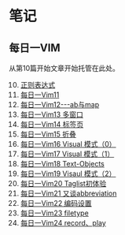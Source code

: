 ﻿笔记
========
每日一VIM
------------------------------
从第10篇开始文章开始托管在此处。 
 
10. [正则表达式](./one_day_one_vim/10.md) 
11. [每日一Vim11](./one_day_one_vim/11.md)
12. [每日一Vim12---ab与map](./one_day_one_vim/12.md)
13. [每日一Vim13  多窗口](./one_day_one_vim/13.md)
14. [每日一Vim14  标签页](./one_day_one_vim/14.md)
15. [每日一Vim15 折叠](./one_day_one_vim/15折叠.md)
16. [每日一Vim16 Visual 模式（0）](./one_day_one_vim/16.md)
17. [每日一Vim17 Visual 模式（1）](./one_day_one_vim/17.md)
18. [每日一Vim18 Text-Objects](./one_day_one_vim/18.md)
19. [每日一Vim19 Visaul 模式（2）](./one_day_one_vim/19.md)
20. [每日一Vim20 Taglist初体验](./one_day_one_vim/20.md)
21. [每日一Vim21 又谈abbreviation](./one_day_one_vim/21.md)
22. [每日一Vim22 编码设置](./one_day_one_vim/22.md)
23. [每日一Vim23 filetype](./one_day_one_vim/23.md)
24. [每日一Vim24 record、play](./one_day_one_vim/24.md)

